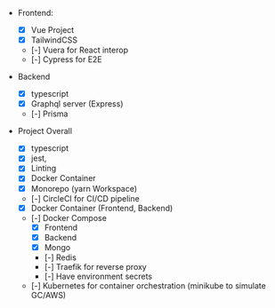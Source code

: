 - Frontend:
  - [X] Vue Project
  - [X] TailwindCSS
  - [-] Vuera for React interop
  - [-] Cypress for E2E

- Backend
  - [X] typescript
  - [X] Graphql server (Express)
  - [-] Prisma

- Project Overall
  - [X] typescript
  - [X] jest,
  - [X] Linting
  - [X] Docker Container
  - [X] Monorepo (yarn Workspace)
  - [-] CircleCI for CI/CD pipeline
  - [X] Docker Container (Frontend, Backend)
  - [-] Docker Compose
    - [X] Frontend
    - [X] Backend
    - [X] Mongo
    - [-] Redis
    - [-] Traefik for reverse proxy
    - [-] Have environment secrets
  - [-] Kubernetes for container orchestration (minikube to simulate GC/AWS)

